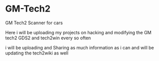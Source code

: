 # GM-Tech2
GM Tech2 Scanner for cars


Here i will be uploading my projects on hacking and modifying the GM tech2 GDS2 and tech2win every so often


i will be uploading and Sharing as much information as i can and will be updating the tech2wiki as well
